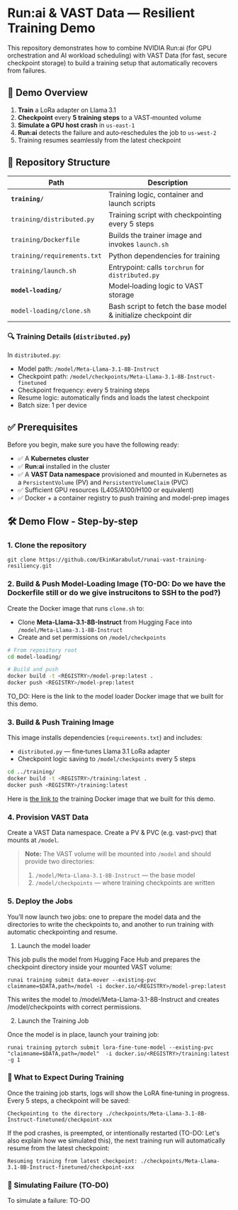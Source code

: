 # Run:ai & VAST Data — Resilient Training Demo

This repository demonstrates how to combine NVIDIA Run:ai (for GPU orchestration and AI workload scheduling) with VAST Data (for fast, secure checkpoint storage) to build a training setup that automatically recovers from failures.

## 🚧 Demo Overview

1. **Train** a LoRa adapter on Llama 3.1  
2. **Checkpoint** every **5 training steps** to a VAST‑mounted volume  
3. **Simulate a GPU host crash** in `us-east-1`  
4. **Run:ai** detects the failure and auto‑reschedules the job to `us-west-2`  
5. Training resumes seamlessly from the latest checkpoint

## 📁 Repository Structure

| Path                          | Description                                                        |
|-------------------------------|--------------------------------------------------------------------|
| **`training/`**               | Training logic, container and launch scripts                       |
| `training/distributed.py`     | Training script with checkpointing every 5 steps                   |
| `training/Dockerfile`         | Builds the trainer image and invokes `launch.sh`                   |
| `training/requirements.txt`   | Python dependencies for training                                   |
| `training/launch.sh`          | Entrypoint: calls `torchrun` for `distributed.py`                  |
| **`model-loading/`**          | Model‑loading logic to VAST storage                  |
| `model-loading/clone.sh`      | Bash script to fetch the base model & initialize checkpoint dir    |

### 🔍 Training Details (`distributed.py`)
In `distributed.py`:

- Model path: `/model/Meta-Llama-3.1-8B-Instruct`
- Checkpoint path: `/model/checkpoints/Meta-Llama-3.1-8B-Instruct-finetuned`
- Checkpoint frequency: every 5 training steps
- Resume logic: automatically finds and loads the latest checkpoint
- Batch size: 1 per device

## ✅ Prerequisites

Before you begin, make sure you have the following ready:

- ✅ A **Kubernetes cluster** 
- ✅ **Run:ai** installed in the cluster
- ✅ A **VAST Data namespace** provisioned and mounted in Kubernetes as a `PersistentVolume` (PV) and `PersistentVolumeClaim` (PVC)  
- ✅ Sufficient GPU resources (L40S/A100/H100 or equivalent)  
- ✅ Docker + a container registry to push training and model-prep images

## 🛠️ Demo Flow - Step-by-step
### 1. Clone the repository

```
git clone https://github.com/EkinKarabulut/runai-vast-training-resiliency.git
```

### 2. Build & Push Model‑Loading Image (TO-DO: Do we have the Dockerfile still or do we give instrucitons to SSH to the pod?) 

Create the Docker image that runs `clone.sh` to:

- Clone **Meta-Llama-3.1-8B-Instruct** from Hugging Face into `/model/Meta-Llama-3.1-8B-Instruct`  
- Create and set permissions on `/model/checkpoints`

```bash
# From repository root
cd model-loading/

# Build and push
docker build -t <REGISTRY>/model-prep:latest .
docker push <REGISTRY>/model-prep:latest
```
TO_DO: Here is the link to the model loader Docker image that we built for this demo.

### 3. Build & Push Training Image

This image installs dependencies (`requirements.txt`) and includes:

- `distributed.py` — fine‑tunes Llama 3.1 LoRa adapter
- Checkpoint logic saving to `/model/checkpoints` every 5 steps

```bash
cd ../training/
docker build -t <REGISTRY>/training:latest .
docker push <REGISTRY>/training:latest
```
Here is [the link to](docker.io/ekarabulut844/checkpointing_v2) the training Docker image that we built for this demo.

### 4. Provision VAST Data
Create a VAST Data namespace. Create a PV & PVC (e.g. vast-pvc) that mounts at `/model`.

> **Note:** The VAST volume will be mounted into `/model` and should provide two directories:
> 1. `/model/Meta-Llama-3.1-8B-Instruct` — the base model  
> 2. `/model/checkpoints` — where training checkpoints are written

### 5. Deploy the Jobs
You’ll now launch two jobs: one to prepare the model data and the directories to write the checkpoints to, and another to run training with automatic checkpointing and resume.

1. Launch the model loader

This job pulls the model from Hugging Face Hub and prepares the checkpoint directory inside your mounted VAST volume:

```
runai training submit data-mover --existing-pvc claimname=$DATA,path=/model -i docker.io/<REGISTRY>/model-prep:latest
```
This writes the model to /model/Meta-Llama-3.1-8B-Instruct and creates /model/checkpoints with correct permissions.

2. Launch the Training Job

Once the model is in place, launch your training job:
```
runai training pytorch submit lora-fine-tune-model --existing-pvc "claimname=$DATA,path=/model"  -i docker.io/<REGISTRY>/training:latest -g 1
```

### 🧠 What to Expect During Training
Once the training job starts, logs will show the LoRA fine‑tuning in progress. Every 5 steps, a checkpoint will be saved:
```
Checkpointing to the directory ./checkpoints/Meta-Llama-3.1-8B-Instruct-finetuned/checkpoint-xxx
```
If the pod crashes, is preempted, or intentionally restarted (TO-DO: Let's also explain how we simulated this), the next training run will automatically resume from the latest checkpoint:
```
Resuming training from latest checkpoint: ./checkpoints/Meta-Llama-3.1-8B-Instruct-finetuned/checkpoint-xxx
```
### 🔁 Simulating Failure (TO‑DO)
To simulate a failure:
TO-DO
